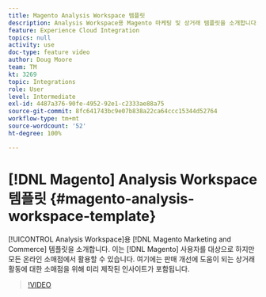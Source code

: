 ```yaml
---
title: Magento Analysis Workspace 템플릿
description: Analysis Workspace용 Magento 마케팅 및 상거래 템플릿을 소개합니다.
feature: Experience Cloud Integration
topics: null
activity: use
doc-type: feature video
author: Doug Moore
team: TM
kt: 3269
topic: Integrations
role: User
level: Intermediate
exl-id: 4487a376-90fe-4952-92e1-c2333ae88a75
source-git-commit: 8fc641743bc9e07b838a22ca64ccc15344d52764
workflow-type: tm+mt
source-wordcount: '52'
ht-degree: 100%

---
```


# [!DNL Magento] Analysis Workspace 템플릿 {#magento-analysis-workspace-template}

[!UICONTROL Analysis Workspace]용 [!DNL Magento Marketing and Commerce] 템플릿을 소개합니다. 이는 [!DNL Magento] 사용자를 대상으로 하지만 모든 온라인 소매점에서 활용할 수 있습니다. 여기에는 판매 개선에 도움이 되는 상거래 활동에 대한 소매점을 위해 미리 제작된 인사이트가 포함됩니다.

>[!VIDEO](https://video.tv.adobe.com/v/34223/?quality=12&learn=on&captions=kor)
